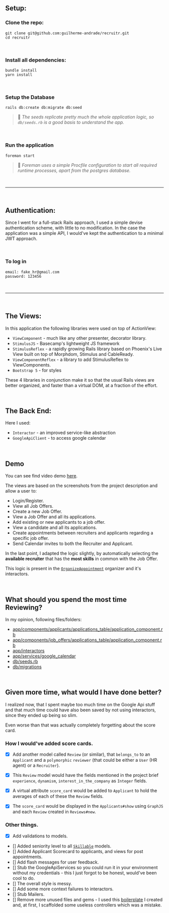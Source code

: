 ## Setup:

### Clone the repo:

```
git clone git@github.com:guilherme-andrade/recruitr.git
cd recruitr
```

<br>

### Install all dependencies:

```
bundle install
yarn install
```

<br>

### Setup the Database

```
rails db:create db:migrate db:seed
```
> 📝 *The seeds replicate pretty much the whole application logic, so `db/seeds.rb` is a good basis to understand the app.*

<br>

### Run the application

```
foreman start
```
> 📝 *Foreman uses a simple Procfile configuration to start all required runtime processes, apart from the postgres database.*

<br>
<hr>
<br>

## Authentication:

Since I went for a full-stack Rails approach, I used a simple devise authentication scheme, with little to no modification. In the case the application was a simple API, I would've kept the authentication to a minimal JWT approach.

<br>

### To log in

```
email: fake_hr@gmail.com
password: 123456
```

<br>
<hr>
<br>

## The Views:

In this application the following libraries were used on top of ActionView:

- `ViewComponent` - much like any other presenter, decorator library.
- `StimulusJS` - Basecamp's lightweight JS framework
- `StimulusReflex` - a rapidly growing Rails library based on Phoenix's Live View built on top of Morphdom, Stimulus and CableReady.
- `ViewComponentReflex` - a library to add StimulusReflex to ViewComponents.
- `Bootstrap 5` - for styles

These 4 libraries in conjunction make it so that the usual Rails views are better organized, and faster than a virtual DOM, at a fraction of the effort.

<br>

## The Back End:

Here I used:

- `Interactor` - an improved service-like abstraction
- `GoogleApiClient` - to access google calendar


<br>

## Demo

You can see find video demo [here](https://www.loom.com/share/01707ae7a99942979a006280f91c2cba).

The views are based on the screenshots from the project description and allow a user to:

- Login/Register.
- View all Job Offers.
- Create a new Job Offer.
- View a Job Offer and all its applications.
- Add existing or new applicants to a job offer.
- View a candidate and all its applications.
- Create appointments between recruiters and applicants regarding a specific job offer.
- Send Calendar invites to both the Recruiter and Applicant.

In the last point, I adapted the logic slightly, by automatically selecting the **available recruiter** that has the **most skills** in common with the Job Offer.

This logic is present in the [`OrganizeAppointment`](https://github.com/guilherme-andrade/recruitr/blob/master/app/interactors/organize_appointment.rb) organizer and it's interactors.


<br>

## What should you spend the most time Reviewing?

In my opinion, following files/folders:

- [app/components/applicants/applications_table/application_component.rb](https://github.com/guilherme-andrade/recruitr/blob/master/app/components/applicants/applications_table/application_component.rb)
- [app/components/job_offers/applications_table/application_component.rb](https://github.com/guilherme-andrade/recruitr/blob/master/app/components/job_offers/applications_table/application_component.rb)
- [app/interactors](https://github.com/guilherme-andrade/recruitr/tree/master/app/interactors)
- [app/services/google_calendar](https://github.com/guilherme-andrade/recruitr/tree/master/app/services/google_calendar)
- [db/seeds.rb](https://github.com/guilherme-andrade/recruitr/blob/master/db/seeds.rb)
- [db/migrations](https://github.com/guilherme-andrade/recruitr/blob/master/db/migrations)

<br>

## Given more time, what would I have done better?

I realized now, that I spent maybe too much time on the Google Api stuff and that much time could have also been saved by not using interactors, since they ended up being so slim.

Even worse than that was actually completely forgetting about the score card.

### How I would've added score cards.

- [x] Add another model called `Review` (or similar), that `belongs_to` to an `Applicant` and a `polymorphic` `reviewer` (that could be either a `User` (HR agent) or a `Recruiter`).
- [x] This `Review` model would have the fields mentioned in the project brief `experience`, `dynamism`, `interest_in_the_company` as `Integer` fields.
- [x] A virtual attribute `score_card` would be added to `Applicant` to hold the averages of each of these the `Review` fields.
- [x] The `score_card` would be displayed in the `Applicants#show` using `GraphJS` and each `Review` created in `Reviews#new`.


### Other things.

- [x] Add validations to models.
- [] Added seniority level to all [`Skillable`](https://github.com/guilherme-andrade/recruitr/blob/master/app/models/concerns/skillable.rb) models.
- [] Added Applicant Scorecard to applicants, and views for post appointments.
- [] Add flash messages for user feedback.
- [] Stub the GoogleApiServices so you could run it in your environment without my credentials - this I just forgot to be honest, would've been cool to do.
- [] The overall style is messy.
- [] Add some more context failures to interactors.
- [] Stub Mailers.
- [] Remove more unused files and gems - I used this [boilerplate](https://github.com/guilherme-andrade/boilerplates/tree/master/sheen) I created and, at first, I scaffolded some useless controllers which was a mistake.
